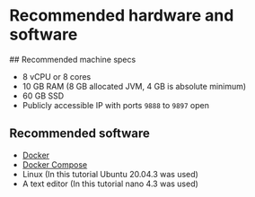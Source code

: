 # Recommended hardware and software
<div class="dot-navigation">
    <a class="dot-navigation__item" href="what-is-a-node-operator.html"></a>
    <a class="dot-navigation__item dot-navigation__item--active" href="recommended-hardware-and-software.html"></a>
    <a class="dot-navigation__item" href="run-a-reader-node-on-your-local-machine.html"></a>
    <a class="dot-navigation__item " href="vps.html"></a>
    <a class="dot-navigation__item" href="secure-your-vps.html"></a>
    <a class="dot-navigation__item" href="reader-node-on-vps.html"></a>
    <a class="dot-navigation__item" href="create-an-account-on-pbc.html"></a>
    <a class="dot-navigation__item " href="get-mpc-tokens.html"></a>
    <a class="dot-navigation__item" href="complete-synaps-kyb.html"></a>
    <a class="dot-navigation__item" href="keys-for-bp-config-and-registration.html"></a>
    <a class="dot-navigation__item" href="run-a-block-producing-node.html"></a>
    <a class="dot-navigation__item " href="register-your-node.html"></a>
    <a class="dot-navigation__item" href="node-health-and-maintenance.html"></a>
    <!-- Repeat above for more dots -->
</div>
## Recommended machine specs

- 8 vCPU or 8 cores
- 10 GB RAM (8 GB allocated JVM, 4 GB is absolute minimum)
- 60 GB SSD
- Publicly accessible IP with ports `9888` to `9897` open

## Recommended software

- [Docker](https://docs.docker.com/engine/install/)
- [Docker Compose](https://docs.docker.com/compose/install/)
- Linux (In this tutorial Ubuntu 20.04.3 was used)
- A text editor (In this tutorial nano 4.3 was used)

